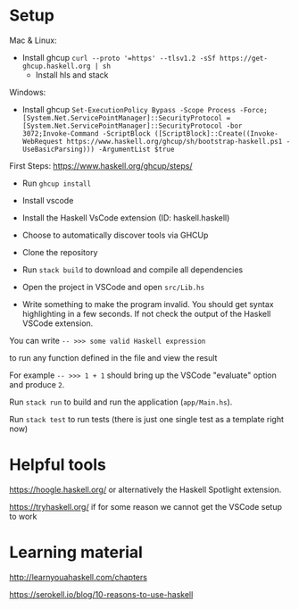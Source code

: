 # Setup

Mac & Linux:
- Install ghcup `curl --proto '=https' --tlsv1.2 -sSf https://get-ghcup.haskell.org | sh`
    - Install hls and stack

Windows: 
- Install ghcup `Set-ExecutionPolicy Bypass -Scope Process -Force;[System.Net.ServicePointManager]::SecurityProtocol = [System.Net.ServicePointManager]::SecurityProtocol -bor 3072;Invoke-Command -ScriptBlock ([ScriptBlock]::Create((Invoke-WebRequest https://www.haskell.org/ghcup/sh/bootstrap-haskell.ps1 -UseBasicParsing))) -ArgumentList $true`    

First Steps: https://www.haskell.org/ghcup/steps/

- Run `ghcup install `

- Install vscode
- Install the Haskell VsCode extension (ID: haskell.haskell)
- Choose to automatically discover tools via GHCUp
- Clone the repository
- Run `stack build` to download and compile all dependencies
- Open the project in VSCode and open `src/Lib.hs`
- Write something to make the program invalid. You should get syntax highlighting in a few seconds. If not check the output of the Haskell VSCode extension.

You can write
`-- >>> some valid Haskell expression`

to run any function defined in the file and view the result

For example
`-- >>> 1 + 1` should bring up the VSCode "evaluate" option and produce `2`.

Run `stack run` to build and run the application (`app/Main.hs`).

Run `stack test` to run tests (there is just one single test as a template right now)

# Helpful tools

https://hoogle.haskell.org/ or alternatively the Haskell Spotlight extension.

https://tryhaskell.org/ if for some reason we cannot get the VSCode setup to work

# Learning material

http://learnyouahaskell.com/chapters

https://serokell.io/blog/10-reasons-to-use-haskell
